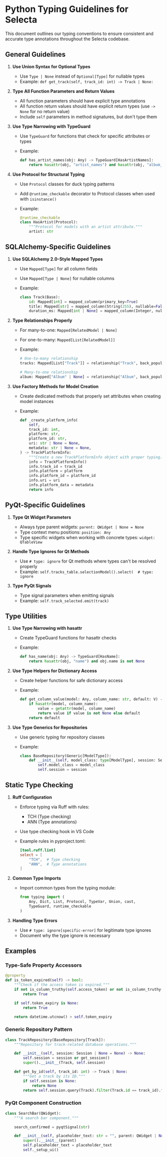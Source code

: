 # Python Typing Guidelines for Selecta

This document outlines our typing conventions to ensure consistent and accurate type annotations throughout the Selecta codebase.

## General Guidelines

1. **Use Union Syntax for Optional Types**
   - Use `Type | None` instead of `Optional[Type]` for nullable types
   - Example: `def get_track(self, track_id: int) -> Track | None:`

2. **Type All Function Parameters and Return Values**
   - All function parameters should have explicit type annotations
   - All function return values should have explicit return types (use `-> None` for no return value)
   - Include `self` parameters in method signatures, but don't type them

3. **Use Type Narrowing with TypeGuard**
   - Use `TypeGuard` for functions that check for specific attributes or types
   - Example:

     ```python
     def has_artist_names(obj: Any) -> TypeGuard[HasArtistNames]:
         return hasattr(obj, "artist_names") and hasattr(obj, "album_name")
     ```

4. **Use Protocol for Structural Typing**
   - Use `Protocol` classes for duck typing patterns
   - Add `@runtime_checkable` decorator to Protocol classes when used with `isinstance()`
   - Example:

     ```python
     @runtime_checkable
     class HasArtist(Protocol):
         """Protocol for models with an artist attribute."""
         artist: str
     ```

## SQLAlchemy-Specific Guidelines

1. **Use SQLAlchemy 2.0-Style Mapped Types**
   - Use `Mapped[Type]` for all column fields
   - Use `Mapped[Type | None]` for nullable columns
   - Example:

     ```python
     class Track(Base):
         id: Mapped[int] = mapped_column(primary_key=True)
         title: Mapped[str] = mapped_column(String(255), nullable=False)
         duration_ms: Mapped[int | None] = mapped_column(Integer, nullable=True)
     ```

2. **Type Relationships Properly**
   - For many-to-one: `Mapped[RelatedModel | None]`
   - For one-to-many: `Mapped[List[RelatedModel]]`
   - Example:

     ```python
     # One-to-many relationship
     tracks: Mapped[List["Track"]] = relationship("Track", back_populates="album")

     # Many-to-one relationship
     album: Mapped["Album" | None] = relationship("Album", back_populates="tracks")
     ```

3. **Use Factory Methods for Model Creation**
   - Create dedicated methods that properly set attributes when creating model instances
   - Example:

     ```python
     def _create_platform_info(
         self,
         track_id: int,
         platform: str,
         platform_id: str,
         uri: str | None = None,
         metadata: str | None = None,
     ) -> TrackPlatformInfo:
         """Create a new TrackPlatformInfo object with proper typing."""
         info = TrackPlatformInfo()
         info.track_id = track_id
         info.platform = platform
         info.platform_id = platform_id
         info.uri = uri
         info.platform_data = metadata
         return info
     ```

## PyQt-Specific Guidelines

1. **Type Qt Widget Parameters**
   - Always type parent widgets: `parent: QWidget | None = None`
   - Type context menu positions: `position: Any`
   - Type specific widgets when working with concrete types: `widget: QTableView`

2. **Handle Type Ignores for Qt Methods**
   - Use `# type: ignore` for Qt methods where types can't be resolved properly
   - Example: `self.tracks_table.selectionModel().select(  # type: ignore`

3. **Type PyQt Signals**
   - Type signal parameters when emitting signals
   - Example: `self.track_selected.emit(track)`

## Type Utilities

1. **Use Type Narrowing with hasattr**
   - Create TypeGuard functions for hasattr checks
   - Example:

     ```python
     def has_name(obj: Any) -> TypeGuard[HasName]:
         return hasattr(obj, "name") and obj.name is not None
     ```

2. **Use Type Helpers for Dictionary Access**
   - Create helper functions for safe dictionary access
   - Example:

     ```python
     def get_column_value(model: Any, column_name: str, default: V) -> Union[Any, V]:
         if hasattr(model, column_name):
             value = getattr(model, column_name)
             return value if value is not None else default
         return default
     ```

3. **Use Type Generics for Repositories**
   - Use generic typing for repository classes
   - Example:

     ```python
     class BaseRepository(Generic[ModelType]):
         def __init__(self, model_class: type[ModelType], session: Session | None = None) -> None:
             self.model_class = model_class
             self.session = session
     ```

## Static Type Checking

1. **Ruff Configuration**
   - Enforce typing via Ruff with rules:
     - TCH (Type checking)
     - ANN (Type annotations)
   - Use type checking hook in VS Code
   - Example rules in pyproject.toml:

     ```toml
     [tool.ruff.lint]
     select = [
         "TCH",  # Type checking
         "ANN",  # Type annotations
     ]
     ```

2. **Common Type Imports**
   - Import common types from the typing module:

     ```python
     from typing import (
         Any, Dict, List, Protocol, TypeVar, Union, cast,
         TypeGuard, runtime_checkable
     )
     ```

3. **Handling Type Errors**
   - Use `# type: ignore[specific-error]` for legitimate type ignores
   - Document why the type ignore is necessary

## Examples

### Type-Safe Property Accessors

```python
@property
def is_token_expired(self) -> bool:
    """Check if the access token is expired."""
    if not is_column_truthy(self.access_token) or not is_column_truthy(self.token_expiry):
        return True

    if self.token_expiry is None:
        return True

    return datetime.utcnow() > self.token_expiry
```

### Generic Repository Pattern

```python
class TrackRepository(BaseRepository[Track]):
    """Repository for track-related database operations."""

    def __init__(self, session: Session | None = None) -> None:
        self.session = session or get_session()
        super().__init__(Track, self.session)

    def get_by_id(self, track_id: int) -> Track | None:
        """Get a track by its ID."""
        if self.session is None:
            return None
        return self.session.query(Track).filter(Track.id == track_id).first()
```

### PyQt Component Construction

```python
class SearchBar(QWidget):
    """A search bar component."""

    search_confirmed = pyqtSignal(str)

    def __init__(self, placeholder_text: str = "", parent: QWidget | None = None) -> None:
        super().__init__(parent)
        self.placeholder_text = placeholder_text
        self._setup_ui()
```

